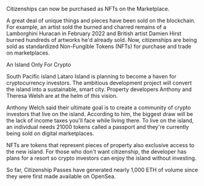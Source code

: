 Citizenships can now be purchased as NFTs on the Marketplace.

A great deal of unique things and pieces have been sold on the blockchain. For example, an artist sold the burned and charred remains of a Lamborghini Huracan in February 2022 and British artist Damien Hirst burned hundreds of artworks he'd already sold. Now, citizenships are being sold as standardized Non-Fungible Tokens (NFTs) for purchase and trade on marketplaces.

An Island Only For Crypto

South Pacific island Lataro Island is planning to become a haven for cryptocurrency investors. The ambitious development project will convert the island into a sustainable, smart city. Property developers Anthony and Theresa Welsh are at the helm of this vision.

Anthony Welch said their ultimate goal is to create a community of crypto investors that live on the island. According to him, the biggest draw will be the lack of income taxes you'll face while living there. To live on the island, an individual needs 21000 tokens called a passport and they're currently being sold on digital marketplaces.

NFTs are tokens that represent pieces of property also exclusive access to the new island. For those who don't want citizenship, the developer has plans for a resort so crypto investors can enjoy the island without investing.

So far, Citizenship Passes have generated nearly 1,000 ETH of volume since they were first made available on OpenSea.

